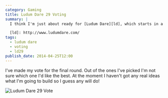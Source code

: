 ```yaml
---
category: Gaming
title: Ludum Dare 29 Voting
summary: |
  I think I'm just about ready for [Ludum Dare][ld], which starts in a couple of hours — <time datetime="2014-04-26T02:00">2am</time> in the UK.

  [ld]: http://www.ludumdare.com/
tags: 
  - ludum dare
  - voting
  - ld29
publish_date: 2014-04-25T12:00
---
```


I've made my vote for the final round. Out of the ones I've picked I'm not sure which one I'd like the best. At the moment I haven't got any real ideas what I'm going to build so I guess any will do!

![Ludum Dare 29 Vote](/img/ludum-dare-29.jpg)
